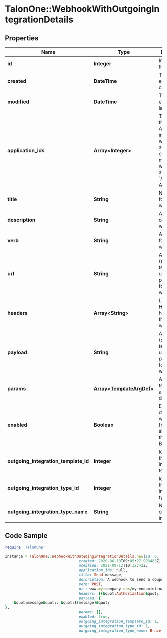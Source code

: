 # TalonOne::WebhookWithOutgoingIntegrationDetails

## Properties

Name | Type | Description | Notes
------------ | ------------- | ------------- | -------------
**id** | **Integer** | Internal ID of this entity. | 
**created** | **DateTime** | The time this entity was created. | 
**modified** | **DateTime** | The time this entity was last modified. | 
**application_ids** | **Array&lt;Integer&gt;** | The IDs of the Applications in which this webhook is available. An empty array means the webhook is available in &#x60;All Applications&#x60;.  | 
**title** | **String** | Name or title for this webhook. | 
**description** | **String** | A description of the webhook. | [optional] 
**verb** | **String** | API method for this webhook. | 
**url** | **String** | API URL (supports templating using parameters) for this webhook. | 
**headers** | **Array&lt;String&gt;** | List of API HTTP headers for this webhook. | 
**payload** | **String** | API payload (supports templating using parameters) for this webhook. | [optional] 
**params** | [**Array&lt;TemplateArgDef&gt;**](TemplateArgDef.md) | Array of template argument definitions. | 
**enabled** | **Boolean** | Enables or disables webhook from showing in the Rule Builder. | 
**outgoing_integration_template_id** | **Integer** | Identifier of the outgoing integration template. | [optional] 
**outgoing_integration_type_id** | **Integer** | Identifier of the outgoing integration type. | [optional] 
**outgoing_integration_type_name** | **String** | Name of the outgoing integration. | [optional] 

## Code Sample

```ruby
require 'TalonOne'

instance = TalonOne::WebhookWithOutgoingIntegrationDetails.new(id: 6,
                                 created: 2020-06-10T09:05:27.993483Z,
                                 modified: 2021-09-12T10:12:42Z,
                                 application_ids: null,
                                 title: Send message,
                                 description: A webhook to send a coupon to the user.,
                                 verb: POST,
                                 url: www.my-company.com/my-endpoint-name,
                                 headers: [{&quot;Authorization&quot;: &quot;Basic bmF2ZWVua3VtYXIU&#x3D;&quot;}, {&quot;Content-Type&quot;: &quot;application/json&quot;}],
                                 payload: {
	&quot;message&quot;: &quot;${message}&quot;
},
                                 params: [],
                                 enabled: true,
                                 outgoing_integration_template_id: 1,
                                 outgoing_integration_type_id: 1,
                                 outgoing_integration_type_name: Braze)
```


